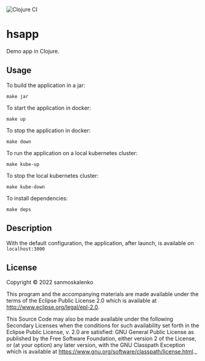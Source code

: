 ![Clojure CI](https://github.com/sanmoskalenko/hsapp/workflows/Clojure%20CI/badge.svg)

# hsapp

Demo app in Clojure.

## Usage
To build the application in a jar:

    make jar

To start the application in docker:

    make up

To stop the application in docker:

    make down

To run the application on a local kubernetes cluster:

    make kube-up 

To stop the local kubernetes cluster: 

    make kube-down

To install dependencies:

    make deps 

## Description

With the default configuration, the application, after launch, is available on `localhost:3000`

## License

Copyright © 2022 sanmoskalenko

This program and the accompanying materials are made available under the
terms of the Eclipse Public License 2.0 which is available at
http://www.eclipse.org/legal/epl-2.0.

This Source Code may also be made available under the following Secondary
Licenses when the conditions for such availability set forth in the Eclipse
Public License, v. 2.0 are satisfied: GNU General Public License as published by
the Free Software Foundation, either version 2 of the License, or (at your
option) any later version, with the GNU Classpath Exception which is available
at https://www.gnu.org/software/classpath/license.html._
